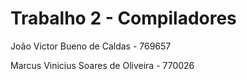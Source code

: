 # Trabalho 2 - Compiladores

João Victor Bueno de Caldas - 769657

Marcus Vinicius Soares de Oliveira - 770026
